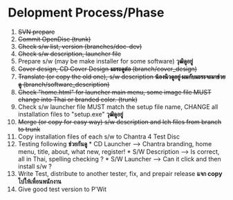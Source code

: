 # Delopment Process/Phase #

  1. ~~SVN prepare~~
  1. ~~Commit OpenDisc (trunk)~~
  1. ~~Check s/w list, version (branches/doc-dev)~~
  1. ~~Check s/w description, launcher file~~
  1. Prepare s/w (may be make installer for some software) **วุฒิดูอยู่**
  1. ~~Cover design, CD Cover Design **มะระดูต่อ** (branch/cover\_design)~~
  1. ~~Translate (or copy the old one), s/w description **น้องนิวดูอยู่ ผมกับมะระจะมาช่วยดู** (branch/software\_description)~~
  1. ~~Check "home.html" for launcher main menu, some image file MUST change into Thai or branded color. (trunk)~~
  1. Check s/w launcher file MUST match the setup file name, CHANGE all installation files to "setup.exe" **วุฒิดูอยู่**
  1. ~~Merge (or copy for easy way) s/w description and lch files from branch to trunk~~
  1. Copy installation files of each s/w to Chantra 4 Test Disc
  1. Testing following **ช่วยกันดู**
    * CD Launcher --> Chantra branding, home menu, title, about, what new, register!
    * S/W Description --> Is correct, all in Thai, spelling checking ?
    * S/W Launcher --> Can it click and then install s/w ?
  1. Write Test, distribute to another tester, fix, and prepair release **แจก copy ไปให้เพื่อนพนักงาน**
  1. Give  good test version to P'Wit